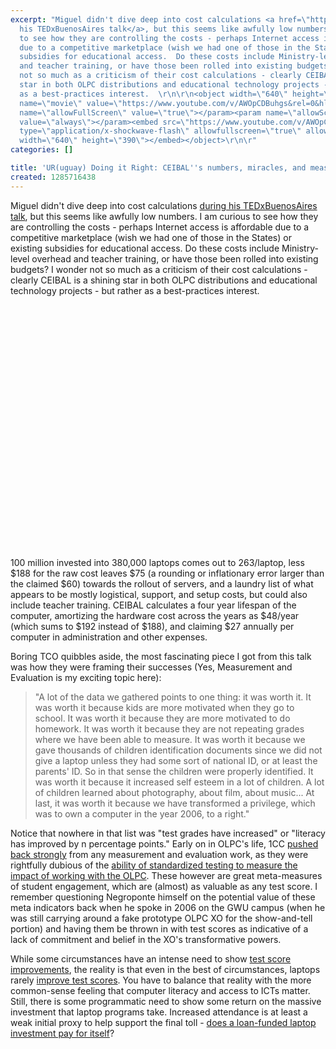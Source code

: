 ```yaml
---
excerpt: "Miguel didn't dive deep into cost calculations <a href=\"https://www.olpcnews.com/countries/uruguay/video_plan_ceibals_miguel_brechner.html\">during
  his TEDxBuenosAires talk</a>, but this seems like awfully low numbers.  I am curious
  to see how they are controlling the costs - perhaps Internet access is affordable
  due to a competitive marketplace (wish we had one of those in the States) or existing
  subsidies for educational access.  Do these costs include Ministry-level overhead
  and teacher training, or have those been rolled into existing budgets?  I wonder
  not so much as a criticism of their cost calculations - clearly CEIBAL is a shining
  star in both OLPC distributions and educational technology projects - but rather
  as a best-practices interest.  \r\n\r\n<object width=\"640\" height=\"390\"><param
  name=\"movie\" value=\"https://www.youtube.com/v/AWOpCDBuhgs&rel=0&hl=en_US&feature=player_embedded&version=3\"></param><param
  name=\"allowFullScreen\" value=\"true\"></param><param name=\"allowScriptAccess\"
  value=\"always\"></param><embed src=\"https://www.youtube.com/v/AWOpCDBuhgs&rel=0&hl=en_US&feature=player_embedded&version=3\"
  type=\"application/x-shockwave-flash\" allowfullscreen=\"true\" allowScriptAccess=\"always\"
  width=\"640\" height=\"390\"></embed></object>\r\n\r"
categories: []

title: 'UR(uguay) Doing it Right: CEIBAL''s numbers, miracles, and measurement'
created: 1285716438
---
```

Miguel didn't dive deep into cost calculations <a href="https://www.olpcnews.com/countries/uruguay/video_plan_ceibals_miguel_brechner.html">during his TEDxBuenosAires talk</a>, but this seems like awfully low numbers.  I am curious to see how they are controlling the costs - perhaps Internet access is affordable due to a competitive marketplace (wish we had one of those in the States) or existing subsidies for educational access.  Do these costs include Ministry-level overhead and teacher training, or have those been rolled into existing budgets?  I wonder not so much as a criticism of their cost calculations - clearly CEIBAL is a shining star in both OLPC distributions and educational technology projects - but rather as a best-practices interest.  

<object width="640" height="390"><param name="movie" value="https://www.youtube.com/v/AWOpCDBuhgs&rel=0&hl=en_US&feature=player_embedded&version=3"></param><param name="allowFullScreen" value="true"></param><param name="allowScriptAccess" value="always"></param><embed src="https://www.youtube.com/v/AWOpCDBuhgs&rel=0&hl=en_US&feature=player_embedded&version=3" type="application/x-shockwave-flash" allowfullscreen="true" allowScriptAccess="always" width="640" height="390"></embed></object>

100 million invested into 380,000 laptops comes out to 263/laptop, less $188 for the raw cost leaves $75 (a rounding or inflationary error larger than the claimed $60) towards the rollout of servers, and a laundry list of what appears to be mostly logistical, support, and setup costs, but could also include teacher training.  CEIBAL calculates a four year lifespan of the computer, amortizing the hardware cost across the years as $48/year (which sums to $192 instead of $188), and claiming $27 annually per computer in administration and other expenses.  

Boring TCO quibbles aside, the most fascinating piece I got from this talk was how they were framing their successes (Yes, Measurement and Evaluation is my exciting topic here):

<blockquote>"A lot of the data we gathered points to one thing: it was worth it. It was worth it because kids are more motivated when they go to school. It was worth it because they are more motivated to do homework. It was worth it because they are not repeating grades where we have been able to measure. It was worth it because we gave thousands of children identification documents since we did not give a laptop unless they had some sort of national ID, or at least the parents' ID. So in that sense the children were properly identified. It was worth it because it increased self esteem in a lot of children. A lot of children learned about photography, about film, about music... At last, it was worth it because we have transformed a privilege, which was to own a computer in the year 2006, to a right."</blockquote>

Notice that nowhere in that list was "test grades have increased" or "literacy has improved by n percentage points."   Early on in OLPC's life, 1CC <a href="https://www.olpctalks.com/nicholas_negroponte/negroponte_ted_speech.html">pushed back strongly</a> from any measurement and evaluation work, as they were rightfully dubious of the <a href="https://joncamfield.com/blog/2008.01/a-review-of-one-to-one-laptop-.html">ability of standardized testing to measure the impact of working with the OLPC</a>.  These however are great meta-measures of student engagement, which are (almost) as valuable as any test score.  I remember questioning Negroponte himself on the potential value of these meta indicators back when he spoke in 2006 on the GWU campus (when he was still carrying around a fake prototype OLPC XO for the show-and-tell portion) and having them be thrown in with test scores as indicative of a lack of commitment and belief in the XO's transformative powers.

While some circumstances have an intense need to show <a href="https://joncamfield.com/blog/2009.03/lets-get-together-and-mesh.html">test score improvements</a>, the reality is that even in the best of circumstances, laptops rarely <a href="https://joncamfield.com/blog/2008.01/a-review-of-one-to-one-laptop-.html">improve test scores</a>.  You have to balance that reality with the more common-sense feeling that computer literacy and access to ICTs matter.  Still, there is some programmatic need to show some return on the massive investment that laptop programs take.  Increased attendance is at least a weak initial proxy to help support the final toll - <a href="https://www.joncamfield.com/blog/2006.12/the-true-cost-of-the-olpc.html">does a loan-funded laptop investment pay for itself</a>?

